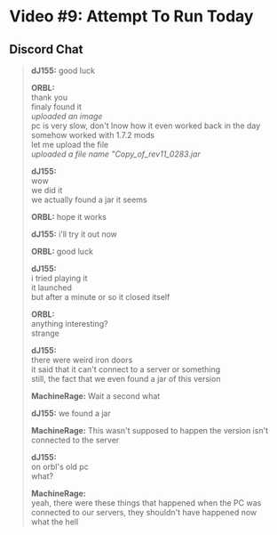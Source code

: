 # Video #9: Attempt To Run Today
## Discord Chat
> **dJ155:** good luck  
> 
> **ORBL:**  
> thank you  
> finaly found it  
> *uploaded an image*  
> pc is very slow, don't lnow how it even worked back in the day  
> somehow worked with 1.7.2 mods  
> let me upload the file  
> *uploaded a file name "Copy_of_rev11_0283.jar*  
> 
> **dJ155:**  
> wow  
> we did it  
> we actually found a jar it seems  
> 
> **ORBL:** hope it works  
> 
> **dJ155:** i'll try it out now  
> 
> **ORBL:** good luck  
> 
> **dJ155:**  
> i tried playing it  
> it launched  
> but after a minute or so it closed itself  
> 
> **ORBL:**  
> anything interesting?  
> strange  
> 
> **dJ155:**  
> there were weird iron doors  
> it said that it can't connect to a server or something  
> still, the fact that we even found a jar of this version  
> 
> **MachineRage:** Wait a second what  
> 
> **dJ155:** we found a jar  
> 
> **MachineRage:** This wasn't supposed to happen the version isn't connected to the server  
> 
> **dJ155:**  
> on orbl's old pc  
> what?  
> 
> **MachineRage:**  
> yeah, there were these things that happened when the PC was connected to our servers, they shouldn't have happened now  
> what the hell  
